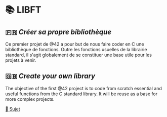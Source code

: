 # 📚 LIBFT

## 🇫🇷  ***Créer sa propre bibliothèque***

Ce premier projet de @42 a pour but de nous faire coder en C une bibliothèque de fonctions. Outre les fonctions usuelles de la librairie standard, il s'agit globalement de se constituer une base utile pour les projets à venir. 

## 🇬🇧 ***Create your own library***

The objective of the first @42 project is to code from scratch essential and useful functions from the C standard library. It will be reuse as a base for more complex projects.

[📌 Sujet](https://cdn.intra.42.fr/pdf/pdf/5854/libft.fr.pdf)
